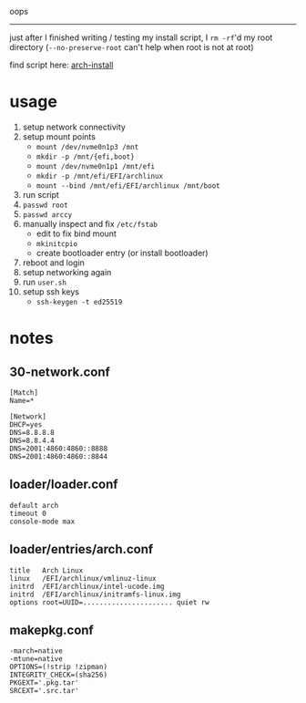 oops

---

just after I finished writing / testing my install script,
I `rm -rf`'d my root directory
(`--no-preserve-root` can't help when root is not at root)

find script here: [arch-install](https://github.com/seankhliao/arch-install)

# usage

1. setup network connectivity
2. setup mount points
   - `mount /dev/nvme0n1p3 /mnt`
   - `mkdir -p /mnt/{efi,boot}`
   - `mount /dev/nvme0n1p1 /mnt/efi`
   - `mkdir -p /mnt/efi/EFI/archlinux`
   - `mount --bind /mnt/efi/EFI/archlinux /mnt/boot`
3. run script
4. `passwd root`
5. `passwd arccy`
6. manually inspect and fix `/etc/fstab`
   - edit to fix bind mount
   - `mkinitcpio`
   - create bootloader entry (or install bootloader)
7. reboot and login
8. setup networking again
9. run `user.sh`
10. setup ssh keys
    - `ssh-keygen -t ed25519`

# notes

## 30-network.conf

```
[Match]
Name=*

[Network]
DHCP=yes
DNS=8.8.8.8
DNS=8.8.4.4
DNS=2001:4860:4860::8888
DNS=2001:4860:4860::8844
```

## loader/loader.conf

```
default arch
timeout 0
console-mode max
```

## loader/entries/arch.conf

```
title 	Arch Linux
linux 	/EFI/archlinux/vmlinuz-linux
initrd	/EFI/archlinux/intel-ucode.img
initrd  /EFI/archlinux/initramfs-linux.img
options root=UUID=...................... quiet rw
```

## makepkg.conf

```
-march=native
-mtune=native
OPTIONS=(!strip !zipman)
INTEGRITY_CHECK=(sha256)
PKGEXT='.pkg.tar'
SRCEXT='.src.tar'
```
